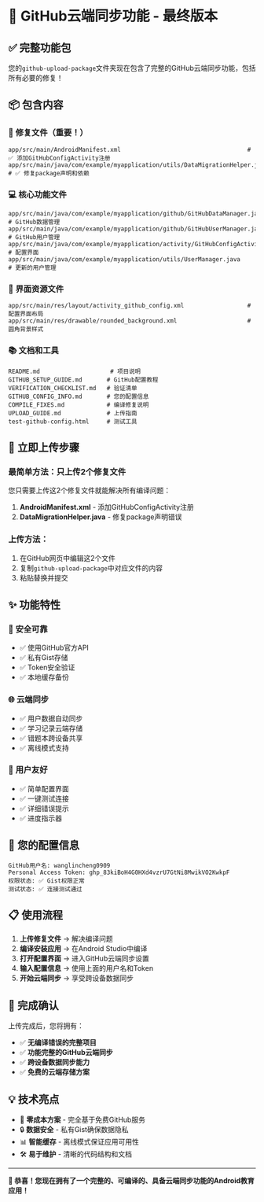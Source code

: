 # 🎉 GitHub云端同步功能 - 最终版本

## ✅ 完整功能包

您的`github-upload-package`文件夹现在包含了完整的GitHub云端同步功能，包括所有必要的修复！

## 📦 包含内容

### 🔧 **修复文件（重要！）**
```
app/src/main/AndroidManifest.xml                                    # ✅ 添加GitHubConfigActivity注册
app/src/main/java/com/example/myapplication/utils/DataMigrationHelper.java  # ✅ 修复package声明和依赖
```

### 💻 **核心功能文件**
```
app/src/main/java/com/example/myapplication/github/GitHubDataManager.java    # GitHub数据管理
app/src/main/java/com/example/myapplication/github/GitHubUserManager.java    # GitHub用户管理
app/src/main/java/com/example/myapplication/activity/GitHubConfigActivity.java # 配置界面
app/src/main/java/com/example/myapplication/utils/UserManager.java          # 更新的用户管理
```

### 🎨 **界面资源文件**
```
app/src/main/res/layout/activity_github_config.xml                  # 配置界面布局
app/src/main/res/drawable/rounded_background.xml                    # 圆角背景样式
```

### 📚 **文档和工具**
```
README.md                    # 项目说明
GITHUB_SETUP_GUIDE.md       # GitHub配置教程
VERIFICATION_CHECKLIST.md   # 验证清单
GITHUB_CONFIG_INFO.md       # 您的配置信息
COMPILE_FIXES.md            # 编译修复说明
UPLOAD_GUIDE.md             # 上传指南
test-github-config.html     # 测试工具
```

## 🚀 **立即上传步骤**

### 最简单方法：只上传2个修复文件

您只需要上传这2个修复文件就能解决所有编译问题：

1. **AndroidManifest.xml** - 添加GitHubConfigActivity注册
2. **DataMigrationHelper.java** - 修复package声明错误

### 上传方法：
1. 在GitHub网页中编辑这2个文件
2. 复制`github-upload-package`中对应文件的内容
3. 粘贴替换并提交

## ✨ **功能特性**

### 🔐 **安全可靠**
- ✅ 使用GitHub官方API
- ✅ 私有Gist存储
- ✅ Token安全验证
- ✅ 本地缓存备份

### 🌐 **云端同步**
- ✅ 用户数据自动同步
- ✅ 学习记录云端存储
- ✅ 错题本跨设备共享
- ✅ 离线模式支持

### 📱 **用户友好**
- ✅ 简单配置界面
- ✅ 一键测试连接
- ✅ 详细错误提示
- ✅ 进度指示器

## 🎯 **您的配置信息**

```
GitHub用户名: wanglincheng0909
Personal Access Token: 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
权限状态: ✅ Gist权限正常
测试状态: ✅ 连接测试通过
```

## 📋 **使用流程**

1. **上传修复文件** → 解决编译问题
2. **编译安装应用** → 在Android Studio中编译
3. **打开配置界面** → 进入GitHub云端同步设置
4. **输入配置信息** → 使用上面的用户名和Token
5. **开始云端同步** → 享受跨设备数据同步

## 🎊 **完成确认**

上传完成后，您将拥有：
- ✅ **无编译错误的完整项目**
- ✅ **功能完整的GitHub云端同步**
- ✅ **跨设备数据同步能力**
- ✅ **免费的云端存储方案**

## 💡 **技术亮点**

- 🚀 **零成本方案** - 完全基于免费GitHub服务
- 🔒 **数据安全** - 私有Gist确保数据隐私
- 📊 **智能缓存** - 离线模式保证应用可用性
- 🛠️ **易于维护** - 清晰的代码结构和文档

---

**🎉 恭喜！您现在拥有了一个完整的、可编译的、具备云端同步功能的Android教育应用！**
